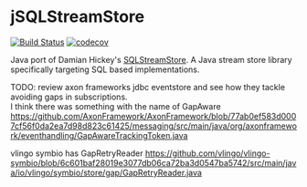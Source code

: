 # jSQLStreamStore

[![Build Status](https://travis-ci.org/eventfully-engineered/jSQLStreamStore.svg?branch=master)](https://travis-ci.org/eventfully-engineered/jSQLStreamStore)
[![codecov](https://codecov.io/gh/eventfully-engineered/jSQLStreamStore/branch/master/graph/badge.svg)](https://codecov.io/gh/eventfully-engineered/jSQLStreamStore)

Java port of Damian Hickey's [SQLStreamStore](https://github.com/SQLStreamStore/SQLStreamStore).
A Java stream store library specifically targeting SQL based implementations. 


TODO: review axon frameworks jdbc eventstore and see how they tackle avoiding gaps in subscriptions.  
I think there was something with the name of GapAware
https://github.com/AxonFramework/AxonFramework/blob/77ab0ef583d0007cf56f0da2ea7d98d823c61425/messaging/src/main/java/org/axonframework/eventhandling/GapAwareTrackingToken.java

vlingo symbio has GapRetryReader
https://github.com/vlingo/vlingo-symbio/blob/6c601baf28019e3077db06ca72ba3d0547ba5742/src/main/java/io/vlingo/symbio/store/gap/GapRetryReader.java
